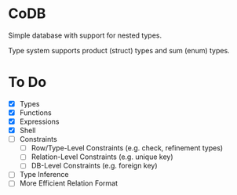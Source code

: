 # CoDB

Simple database with support for nested types.

Type system supports product (struct) types and sum (enum) types.

# To Do

- [x] Types
- [x] Functions
- [x] Expressions
- [x] Shell
- [ ] Constraints
    - [ ] Row/Type-Level Constraints (e.g. check, refinement types)
    - [ ] Relation-Level Constraints (e.g. unique key)
    - [ ] DB-Level Constraints (e.g. foreign key)
- [ ] Type Inference
- [ ] More Efficient Relation Format
